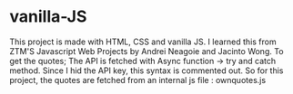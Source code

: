 # vanilla-JS
This project is made with HTML, CSS and vanilla JS.
I learned this from ZTM'S Javascript Web Projects by Andrei Neagoie and Jacinto Wong.
To get the quotes;
The API is fetched with Async function -> try and catch method. 
Since I hid the API key, this syntax is commented out.
So for this project, the quotes are fetched from an internal js file : ownquotes.js
